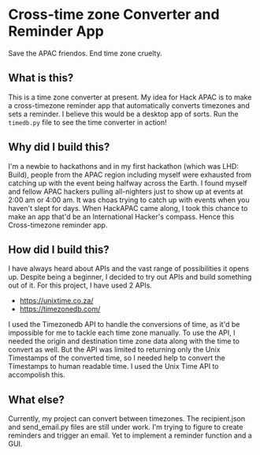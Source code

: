 # Cross-time zone Converter and Reminder App
Save the APAC friendos. End time zone cruelty.

## What is this?
This is a time zone converter at present. My idea for Hack APAC is to make a cross-timezone reminder app that automatically converts timezones and sets a reminder. I believe this would be a desktop app of sorts. Run the `timedb.py` file to see the time converter in action! 

## Why did I build this?
I'm a newbie to hackathons and in my first hackathon (which was LHD: Build), people from the APAC region including myself were exhausted from catching up with the event being halfway across the Earth. I found myself and fellow APAC hackers pulling all-nighters just to show up at events at 2:00 am or 4:00 am. It was choas trying to catch up with events when you haven't slept for days. When HackAPAC came along, I took this chance to make an app that'd be an International Hacker's compass. Hence this Cross-timezone reminder app.

## How did I build this? 
I have always heard about APIs and the vast range of possibilities it opens up. Despite being a beginner, I decided to try out APIs and build something out of it. For this project, I have used 2 APIs.
 - https://unixtime.co.za/
 - https://timezonedb.com/
 
I used the Timezonedb API to handle the conversions of time, as it'd be impossible for me to tackle each time zone manually. To use the API, I needed the origin and destination time zone data along with the time to convert as well. But the API was limited to returning only the Unix Timestamps of the converted time, so I needed help to convert the Timestamps to human readable time. I used the Unix Time API to accompolish this. 

## What else?
Currently, my project can convert between timezones. The recipient.json and send_email.py files are still under work. I'm trying to figure to create reminders and trigger an email. Yet to implement a reminder function and a GUI.
